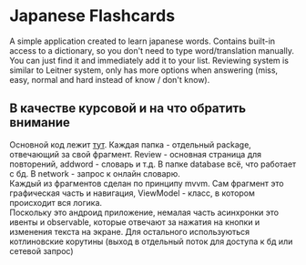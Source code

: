 # Japanese Flashcards

A simple application created to learn japanese words. Contains built-in access to a dictionary, so you don't need to type word/translation manually. You can just find it and immediately add it to your list. Reviewing system is similar to Leitner system, only has more options when answering (miss, easy, normal and hard instead of know / don't know).

## В качестве курсовой и на что обратить внимание

Основной код лежит [тут](https://github.com/KirillEmets/japaneseflashcards/tree/master/app/src/main/java/com/kirillemets/flashcards). Каждая папка - отдельный package, отвечающий за свой фрагмент. Review - основная страница для повторений, addword - словарь и т.д. В папке database всё, что работает с бд. В network - запрос к онлайн словарю.  
Каждый из фрагментов сделан по принципу mvvm. Сам фрагмент это графическая часть и навигация, ViewModel - класс, в котором происходит вся логика.  
Поскольку это андроид приложение, немалая часть асинхронки это ивенты и observable, которые отвечают за нажатия на кнопки и изменения текста на экране. Для остального используються котлиновские корутины (выход в отдельный поток для доступа к бд или сетевой запрос) 
